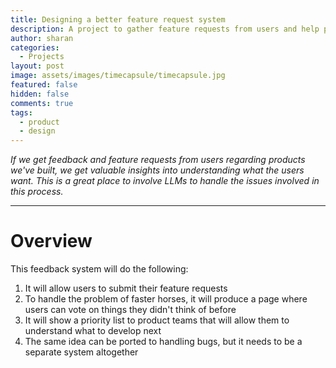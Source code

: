```yaml
---
title: Designing a better feature request system
description: A project to gather feature requests from users and help product teams prioritise features
author: sharan
categories:
  - Projects
layout: post
image: assets/images/timecapsule/timecapsule.jpg
featured: false
hidden: false
comments: true
tags:
  - product
  - design
---
```

*If we get feedback and feature requests from users regarding products we've built, we get valuable insights into understanding what the users want. This is a great place to involve LLMs to handle the issues involved in this process.* 

___

# Overview

This feedback system will do the following:

1. It will allow users to submit their feature requests
2. To handle the problem of faster horses, it will produce a page where users can vote on things they didn't think of before
3. It will show a priority list to product teams that will allow them to understand what to develop next
4. The same idea can be ported to handling bugs, but it needs to be a separate system altogether


